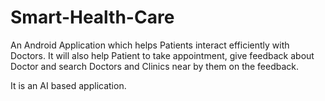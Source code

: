 # Smart-Health-Care
An Android Application which helps Patients interact efficiently with Doctors.
It will also help Patient to take appointment, give feedback about Doctor and search Doctors and Clinics near by them on the feedback.

It is an AI based application.
